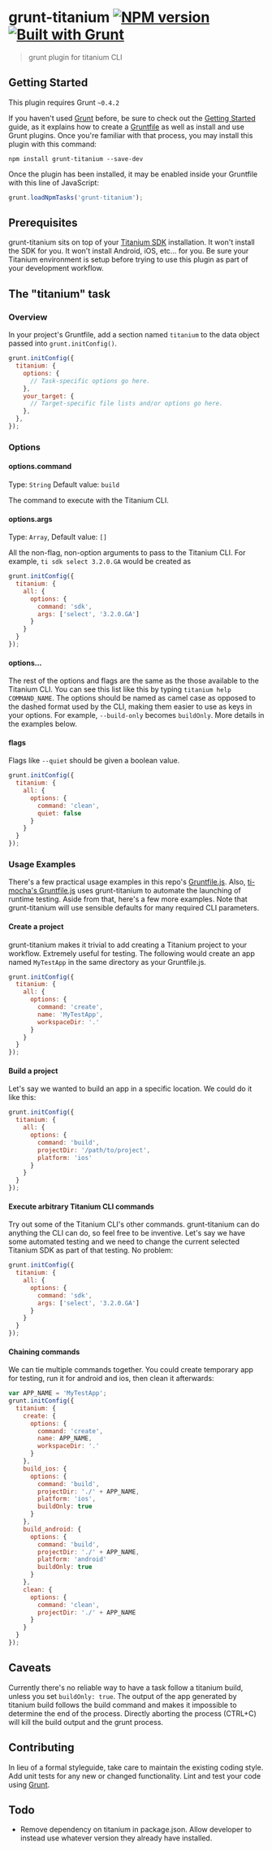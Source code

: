 # grunt-titanium [![NPM version](https://badge.fury.io/js/grunt-titanium.png)](http://badge.fury.io/js/grunt-titanium) [![Built with Grunt](https://cdn.gruntjs.com/builtwith.png)](http://gruntjs.com/)

> grunt plugin for titanium CLI

## Getting Started
This plugin requires Grunt `~0.4.2`

If you haven't used [Grunt](http://gruntjs.com/) before, be sure to check out the [Getting Started](http://gruntjs.com/getting-started) guide, as it explains how to create a [Gruntfile](http://gruntjs.com/sample-gruntfile) as well as install and use Grunt plugins. Once you're familiar with that process, you may install this plugin with this command:

```shell
npm install grunt-titanium --save-dev
```

Once the plugin has been installed, it may be enabled inside your Gruntfile with this line of JavaScript:

```js
grunt.loadNpmTasks('grunt-titanium');
```

## Prerequisites

grunt-titanium sits on top of your [Titanium SDK](http://www.appcelerator.com/titanium/) installation. It won't install the SDK for you. It won't install Android, iOS, etc... for you. Be sure your Titanium environment is setup before trying to use this plugin as part of your development workflow.

## The "titanium" task

### Overview
In your project's Gruntfile, add a section named `titanium` to the data object passed into `grunt.initConfig()`.

```js
grunt.initConfig({
  titanium: {
    options: {
      // Task-specific options go here.
    },
    your_target: {
      // Target-specific file lists and/or options go here.
    },
  },
});
```

### Options

#### options.command
Type: `String`
Default value: `build`

The command to execute with the Titanium CLI.

#### options.args
Type: `Array`,
Default value: `[]`

All the non-flag, non-option arguments to pass to the Titanium CLI. For example, `ti sdk select 3.2.0.GA` would be created as

```javascript
grunt.initConfig({
  titanium: {
    all: {
      options: {
        command: 'sdk',
        args: ['select', '3.2.0.GA']
      }
    }
  }
});
```

#### options...

The rest of the options and flags are the same as the those available to the Titanium CLI. You can see this list like this by typing `titanium help COMMAND_NAME`. The options should be named as camel case as opposed to the dashed format used by the CLI, making them easier to use as keys in your options. For example, `--build-only` becomes `buildOnly`. More details in the examples below.

#### flags

Flags like `--quiet` should be given a boolean value.

```js
grunt.initConfig({
  titanium: {
    all: {
      options: {
        command: 'clean',
        quiet: false
      }
    }
  }
});
```

### Usage Examples

There's a few practical usage examples in this repo's [Gruntfile.js](Gruntfile.js). Also, [ti-mocha's Gruntfile.js](https://github.com/tonylukasavage/ti-mocha/blob/master/Gruntfile.js) uses grunt-titanium to automate the launching of runtime testing. Aside from that, here's a few more examples. Note that grunt-titanium will use sensible defaults for many required CLI parameters.

#### Create a project

grunt-titanium makes it trivial to add creating a Titanium project to your workflow. Extremely useful for testing. The following would create an app named `MyTestApp` in the same directory as your Gruntfile.js.

```js
grunt.initConfig({
  titanium: {
    all: {
      options: {
        command: 'create',
        name: 'MyTestApp',
        workspaceDir: '.'
      }
    }
  }
});
```

#### Build a project

Let's say we wanted to build an app in a specific location. We could do it like this:

```js
grunt.initConfig({
  titanium: {
    all: {
      options: {
        command: 'build',
        projectDir: '/path/to/project',
        platform: 'ios'
      }
    }
  }
});
```

#### Execute arbitrary Titanium CLI commands

Try out some of the Titanium CLI's other commands. grunt-titanium can do anything the CLI can do, so feel free to be inventive. Let's say we have some automated testing and we need to change the current selected Titanium SDK as part of that testing. No problem:

```js
grunt.initConfig({
  titanium: {
    all: {
      options: {
        command: 'sdk',
        args: ['select', '3.2.0.GA']
      }
    }
  }
});
```

#### Chaining commands

We can tie multiple commands together. You could create temporary app for testing, run it for android and ios, then clean it afterwards:

```js
var APP_NAME = 'MyTestApp';
grunt.initConfig({
  titanium: {
    create: {
      options: {
        command: 'create',
        name: APP_NAME,
        workspaceDir: '.'
      }
    },
    build_ios: {
      options: {
        command: 'build',
        projectDir: './' + APP_NAME,
        platform: 'ios',
        buildOnly: true
      }
    },
    build_android: {
      options: {
        command: 'build',
        projectDir: './' + APP_NAME,
        platform: 'android'
        buildOnly: true
      }
    },
    clean: {
      options: {
        command: 'clean',
        projectDir: './' + APP_NAME
      }
    }
  }
});
```

## Caveats

Currently there's no reliable way to have a task follow a titanium build, unless you set `buildOnly: true`. The output of the app generated by titanium build follows the build command and makes it impossible to determine the end of the process. Directly aborting the process (CTRL+C) will kill the build output and the grunt process.

## Contributing
In lieu of a formal styleguide, take care to maintain the existing coding style. Add unit tests for any new or changed functionality. Lint and test your code using [Grunt](http://gruntjs.com/).

## Todo

* Remove dependency on titanium in package.json. Allow developer to instead use whatever version they already have installed.
